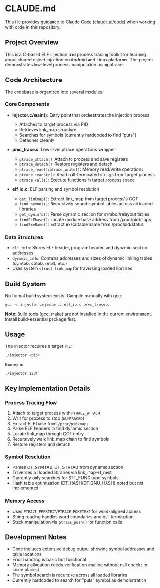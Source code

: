 # CLAUDE.md

This file provides guidance to Claude Code (claude.ai/code) when working with code in this repository.

## Project Overview

This is a C-based ELF injection and process tracing toolkit for learning about shared object injection on Android and Linux platforms. The project demonstrates low-level process manipulation using ptrace.

## Code Architecture

The codebase is organized into several modules:

### Core Components
- **injector.c/main()**: Entry point that orchestrates the injection process
  - Attaches to target process via PID
  - Retrieves link_map structure
  - Searches for symbols (currently hardcoded to find "puts")
  - Detaches cleanly

- **proc_trace.c**: Low-level ptrace operations wrapper
  - `ptrace_attach()`: Attach to process and save registers
  - `ptrace_detach()`: Restore registers and detach
  - `ptrace_read()`/`ptrace_write()`: Memory read/write operations
  - `ptrace_readstr()`: Read null-terminated strings from target process
  - `ptrace_call()`: Execute functions in target process space

- **elf_io.c**: ELF parsing and symbol resolution
  - `get_linkmap()`: Extract link_map from target process's GOT
  - `find_symbol()`: Recursively search symbol tables across all loaded libraries
  - `get_dyninfo()`: Parse dynamic section for symbol/relayout tables
  - `findELFbase()`: Locate module base address from /proc/pid/maps
  - `findExeName()`: Extract executable name from /proc/pid/status

### Data Structures
- `elf_info`: Stores ELF header, program header, and dynamic section addresses
- `dynamic_info`: Contains addresses and sizes of dynamic linking tables (symtab, strtab, relplt, etc.)
- Uses system `struct link_map` for traversing loaded libraries

## Build System

No formal build system exists. Compile manually with gcc:

```bash
gcc -o injector injector.c elf_io.c proc_trace.c
```

**Note**: Build tools (gcc, make) are not installed in the current environment. Install build-essential package first.

## Usage

The injector requires a target PID:

```bash
./injector <pid>
```

Example:
```bash
./injector 1234
```

## Key Implementation Details

### Process Tracing Flow
1. Attach to target process with `PTRACE_ATTACH`
2. Wait for process to stop (`WUNTRACED`)
3. Extract ELF base from `/proc/pid/maps`
4. Parse ELF headers to find dynamic section
5. Locate link_map through GOT entry
6. Recursively walk link_map chain to find symbols
7. Restore registers and detach

### Symbol Resolution
- Parses DT_SYMTAB, DT_STRTAB from dynamic section
- Traverses all loaded libraries via link_map->l_next
- Currently only searches for STT_FUNC type symbols
- Hash table optimization (DT_HASH/DT_GNU_HASH) noted but not implemented

### Memory Access
- Uses `PTRACE_PEEKTEXT`/`PTRACE_POKETEXT` for word-aligned access
- String reading handles word boundaries and null termination
- Stack manipulation via `ptrace_push()` for function calls

## Development Notes

- Code includes extensive debug output showing symbol addresses and table locations
- Error handling is basic but functional
- Memory allocation needs verification (malloc without null checks in some places)
- The symbol search is recursive across all loaded libraries
- Currently hardcoded to search for "puts" symbol as demonstration